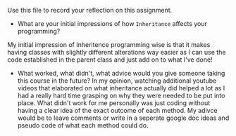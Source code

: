 Use this file to record your reflection on this assignment.

- What are your initial impressions of how `Inheritance` affects your programming?

My initial impression of Inheritence programming wise is that it makes having classes with slightly different alterations way easier as I can use the code established in the parent class and just add on to what I've done!

- What worked, what didn't, what advice would you give someone taking this course in the future?
In my opinion, watching additional youtube videos that elaborated on what inheritance actually did helped a lot as I had a really hard time grasping on why they were needed to be put into place. What didn't work for me personally was just coding without having a clear idea of the exact outcome of each method. My adivce would be to leave comments or write in a seperate google doc ideas and pseudo code of what each method could do.